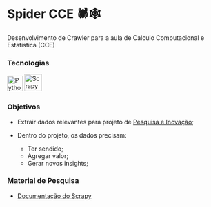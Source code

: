 # Spider CCE 🕷️🕸️ 
Desenvolvimento de Crawler para a aula de Calculo Computacional e Estatística (CCE)


### Tecnologias
<p>
<a href="https://www.python.org/" target="_blank" rel="noreferrer"><img src="https://raw.githubusercontent.com/danielcranney/readme-generator/main/public/icons/skills/python-colored.svg" width="36" height="36" alt="Python" /></a>
<a href="https://scrapy.org/" target="_blank" rel="noreferrer"><img src="https://avatars.githubusercontent.com/u/733635?s=48&v=4" width="40" height="40" alt="Scrapy" /></a>
</p>


### Objetivos
- Extrair dados relevantes para projeto de [Pesquisa e Inovação](https://github.com/GrayCloudTransaction/GreyCloudTransactions);

- Dentro do projeto, os dados precisam:
    - Ter sendido;
    - Agregar valor;
    - Gerar novos insights;


### Material de Pesquisa
- [Documentação do Scrapy](https://docs.scrapy.org/en/latest/index.html)
